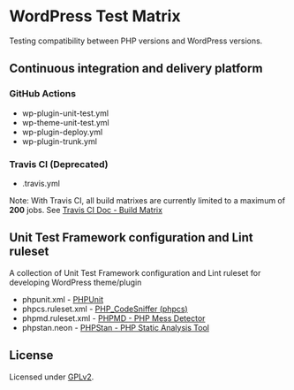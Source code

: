 # WordPress Test Matrix

Testing compatibility between PHP versions and WordPress versions.

## Continuous integration and delivery platform

### GitHub Actions

* wp-plugin-unit-test.yml
* wp-theme-unit-test.yml
* wp-plugin-deploy.yml
* wp-plugin-trunk.yml

### Travis CI (Deprecated)

* .travis.yml

Note: With Travis CI, all build matrixes are currently limited to a maximum of **200** jobs. See [Travis CI Doc - Build Matrix](https://docs.travis-ci.com/user/build-matrix/)

## Unit Test Framework configuration and Lint ruleset

A collection of Unit Test Framework configuration and Lint ruleset for developing WordPress theme/plugin

* phpunit.xml - [PHPUnit](https://phpunit.de/)
* phpcs.ruleset.xml - [PHP_CodeSniffer (phpcs)](https://github.com/squizlabs/PHP_CodeSniffer)
* phpmd.ruleset.xml - [PHPMD - PHP Mess Detector](https://phpmd.org/)
* phpstan.neon - [PHPStan - PHP Static Analysis Tool](https://github.com/phpstan/phpstan)

## License

Licensed under [GPLv2](https://www.gnu.org/licenses/gpl-2.0.html).
